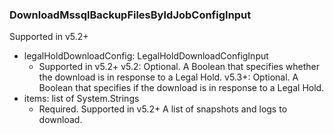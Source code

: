 ### DownloadMssqlBackupFilesByIdJobConfigInput
Supported in v5.2+

- legalHoldDownloadConfig: LegalHoldDownloadConfigInput
  - Supported in v5.2+
      v5.2: Optional. A Boolean that specifies whether the download is in response to a Legal Hold.
      v5.3+: Optional. A Boolean that specifies if the download is in response to a Legal Hold.
- items: list of System.Strings
  - Required. Supported in v5.2+
      A list of snapshots and logs to download.
